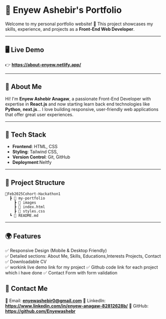 # 🌟 Enyew Ashebir's Portfolio

Welcome to my personal portfolio website! 🚀 This project showcases my skills, experience, and projects as a **Front-End Web Developer**.

---

## 🖥️ Live Demo
👉 **https://about-enyew.netlify.app/**

---

## 📌 About Me
Hi! I'm **Enyew Ashebir Anagaw**, a passionate Front-End Developer with expertise in **React.js** and now starting learn back end technologies like **Python**, **next.js**... I love building responsive, user-friendly web applications that offer great user experiences.

---

## 🎨 Tech Stack
- **Frontend**: HTML, CSS
- **Styling**: Tailwind CSS, 
- **Version Control**: Git, GitHub
- **Deployment**:Neltfy


---

## 📂 Project Structure
```
📁Feb2025Cohort-Hackathon1
  ┣ 📁 my-portfolio
    ┣ 📁 images
    ┣ 📄 index.html
    ┣ 📄 styles.css
  ┗ 📄 README.md
```

---

## 🌍 Features
✅ Responsive Design (Mobile & Desktop Friendly)   
✅ Detailed sections: About Me, Skills, Educations,Interests Projects, Contact  
✅ Downloadable CV  
✅ workink live demo link for my project
✅ Github code link for each project which i have done
✅ Contact Form with form validation


## 📩 Contact Me
📧 Email: **enyewashebir0@gmail.com**
🔗 LinkedIn: **https://www.linkedin.com/in/enyew-anagaw-82812628b/** 
🐙 GitHub: **https://github.com/Enyewashebr** 


